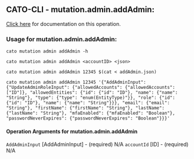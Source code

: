 
## CATO-CLI - mutation.admin.addAdmin:
[Click here](https://api.catonetworks.com/documentation/#mutation-addAdmin) for documentation on this operation.

### Usage for mutation.admin.addAdmin:

`cato mutation admin addAdmin -h`

`cato mutation admin addAdmin <accountID> <json>`

`cato mutation admin addAdmin 12345 $(cat < addAdmin.json)`

`cato mutation admin addAdmin 12345 '{"AddAdminInput": {"UpdateAdminRoleInput": {"allowedAccounts": {"allowedAccounts": ["ID"]}, "allowedEntities": {"id": {"id": "ID"}, "name": {"name": "String"}, "type": {"type": "enum(EntityType)"}}, "role": {"id": {"id": "ID"}, "name": {"name": "String"}}}, "email": {"email": "String"}, "firstName": {"firstName": "String"}, "lastName": {"lastName": "String"}, "mfaEnabled": {"mfaEnabled": "Boolean"}, "passwordNeverExpires": {"passwordNeverExpires": "Boolean"}}}'`

#### Operation Arguments for mutation.admin.addAdmin ####
`AddAdminInput` [AddAdminInput] - (required) N/A 
`accountId` [ID] - (required) N/A 
